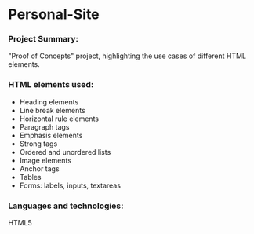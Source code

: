 # Personal-Site

### Project Summary:
  "Proof of Concepts" project, highlighting the use cases of different HTML elements.
### HTML elements used:
 - Heading elements
 - Line break elements
 - Horizontal rule elements
 - Paragraph tags
 - Emphasis elements
 - Strong tags
 - Ordered and unordered lists
 - Image elements
 - Anchor tags
 - Tables
 - Forms: labels, inputs, textareas
### Languages and technologies:
  HTML5
